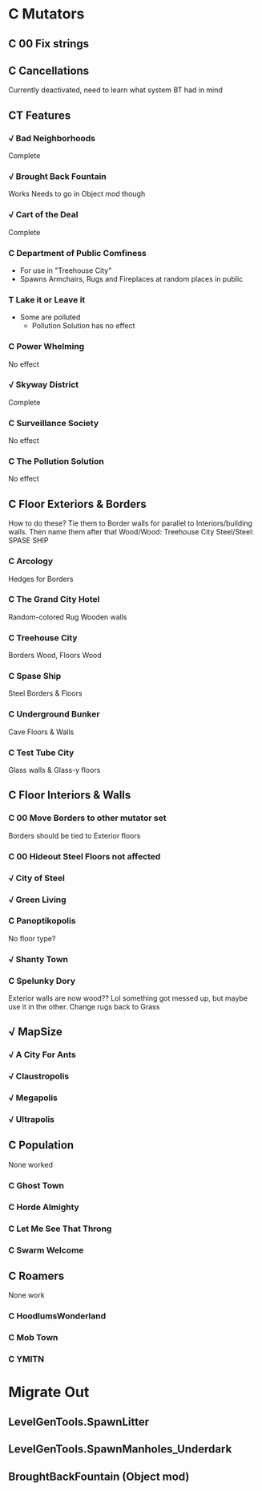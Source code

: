 ﻿#	C	Mutators
##		C	00 Fix strings
##		C	Cancellations
Currently deactivated, need to learn what system BT had in mind
##		CT	Features
###			√	Bad Neighborhoods
Complete
###			√	Brought Back Fountain
Works
Needs to go in Object mod though
###			√	Cart of the Deal
Complete
###			C	Department of Public Comfiness
- For use in "Treehouse City"
- Spawns Armchairs, Rugs and Fireplaces at random places in public
###			T	Lake it or Leave it
- Some are polluted
  - Pollution Solution has no effect
###			C	Power Whelming
No effect
###			√	Skyway District
Complete
###			C	Surveillance Society
No effect
###			C	The Pollution Solution
No effect
##		C	Floor Exteriors & Borders
How to do these? Tie them to Border walls for parallel to Interiors/building walls. Then name them after that
Wood/Wood: Treehouse City
Steel/Steel: SPASE SHIP
###			C	Arcology
Hedges for Borders
###			C	The Grand City Hotel
Random-colored Rug
Wooden walls
###			C	Treehouse City
Borders Wood, Floors Wood
###			C	Spase Ship
Steel Borders & Floors
###			C	Underground Bunker
Cave Floors & Walls
###			C	Test Tube City
Glass walls & Glass-y floors
##		C	Floor Interiors & Walls
###			C	00 Move Borders to other mutator set
Borders should be tied to Exterior floors
###			C	00 Hideout Steel Floors not affected
###			√	City of Steel
###			√	Green Living
###			C	Panoptikopolis
No floor type?
###			√	Shanty Town
###			C	Spelunky Dory
Exterior walls are now wood?? Lol something got messed up, but maybe use it in the other.
Change rugs back to Grass
##		√	MapSize
###			√	A City For Ants
###			√	Claustropolis
###			√	Megapolis
###			√	Ultrapolis
##		C	Population
None worked
###			C	Ghost Town
###			C	Horde Almighty
###			C	Let Me See That Throng
###			C	Swarm Welcome
##		C	Roamers
None work
###			C	HoodlumsWonderland
###			C	Mob Town
###			C	YMITN

#	Migrate Out
##		LevelGenTools.SpawnLitter
##		LevelGenTools.SpawnManholes_Underdark
##		BroughtBackFountain (Object mod)